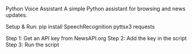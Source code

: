 Python Voice Assistant
A simple Python assistant for browsing and news updates.

Setup & Run:
pip install SpeechRecognition pyttsx3 requests

Step 1: Get an API key from NewsAPI.org
Step 2: Add the key in the script
Step 3: Run the script
